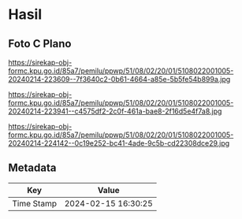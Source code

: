 # Hasil

## Foto C Plano

https://sirekap-obj-formc.kpu.go.id/85a7/pemilu/ppwp/51/08/02/20/01/5108022001005-20240214-223609--7f3640c2-0b61-4664-a85e-5b5fe54b899a.jpg

https://sirekap-obj-formc.kpu.go.id/85a7/pemilu/ppwp/51/08/02/20/01/5108022001005-20240214-223941--c4575df2-2c0f-461a-bae8-2f16d5e4f7a8.jpg

https://sirekap-obj-formc.kpu.go.id/85a7/pemilu/ppwp/51/08/02/20/01/5108022001005-20240214-224142--0c19e252-bc41-4ade-9c5b-cd22308dce29.jpg


## Metadata

| Key        | Value               |
| ---------- | ------------------- |
| Time Stamp | 2024-02-15 16:30:25 |



